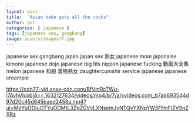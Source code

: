 ```yaml
---
layout: post
title:  "Asian babe gets all the cocks"
author: gor
categories: [ Japanese ]
tags: [japanese sex, gangbang]
image: assets/images/7.jpg
---
```


japanese sex gangbang japan japan sex 熟女 japanese mom japonaise kimono japanese dojo japanese big tits nippon japanese fucking 動画大全集 melon japanese 和服 着物熟女 daughtercumshir service japanese japanese creampie

https://cdn77-vid.xnxx-cdn.com/BfVmRcTWu-l7AvhVIuxbjA==,1632127634/videos/mp4/b/7/a/xvideos.com_b7ab693544d97d20c45d845baed2458a.mp4?ui=MzYuODIuOTYuODMtL3ZpZGVvLXNsemJyNTQvYXNpYW5fYmFiZV9nZXRz
